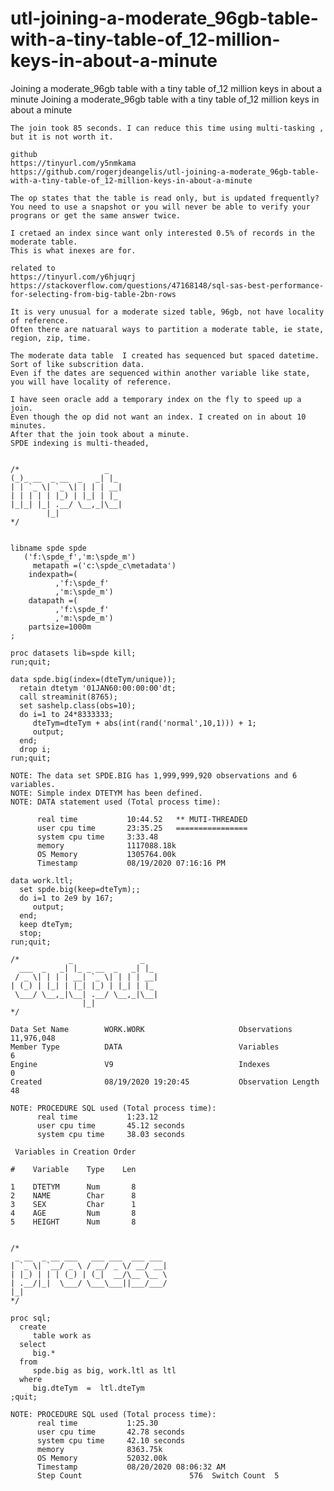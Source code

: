 # utl-joining-a-moderate_96gb-table-with-a-tiny-table-of_12-million-keys-in-about-a-minute
Joining a moderate_96gb table with a tiny table of_12 million keys in about a minute 
    Joining a moderate_96gb table with a tiny table of_12 million keys in about a minute                                                
                                                                                                                                        
    The join took 85 seconds. I can reduce this time using multi-tasking , but it is not worth it.                                      
                                                                                                                                        
    github                                                                                                                              
    https://tinyurl.com/y5nmkama                                                                                                        
    https://github.com/rogerjdeangelis/utl-joining-a-moderate_96gb-table-with-a-tiny-table-of_12-million-keys-in-about-a-minute         
                                                                                                                                        
    The op states that the table is read only, but is updated frequently?                                                               
    You need to use a snapshot or you will never be able to verify your prograns or get the same answer twice.                          
                                                                                                                                        
    I cretaed an index since want only interested 0.5% of records in the moderate table.                                                
    This is what inexes are for.                                                                                                        
                                                                                                                                        
    related to                                                                                                                          
    https://tinyurl.com/y6hjuqrj                                                                                                        
    https://stackoverflow.com/questions/47168148/sql-sas-best-performance-for-selecting-from-big-table-2bn-rows                         
                                                                                                                                        
    It is very unusual for a moderate sized table, 96gb, not have locality of reference.                                                
    Often there are natuaral ways to partition a moderate table, ie state, region, zip, time.                                           
                                                                                                                                        
    The moderate data table  I created has sequenced but spaced datetime. Sort of like subscrition data.                                
    Even if the dates are sequenced within another variable like state, you will have locality of reference.                            
                                                                                                                                        
    I have seen oracle add a temporary index on the fly to speed up a join.                                                             
    Even though the op did not want an index. I created on in about 10 minutes.                                                         
    After that the join took about a minute.                                                                                            
    SPDE indexing is multi-theaded,                                                                                                     
                                                                                                                                        
                                                                                                                                        
    /*                   _                                                                                                              
    (_)_ __  _ __  _   _| |_                                                                                                            
    | | `_ \| `_ \| | | | __|                                                                                                           
    | | | | | |_) | |_| | |_                                                                                                            
    |_|_| |_| .__/ \__,_|\__|                                                                                                           
            |_|                                                                                                                         
    */                                                                                                                                  
                                                                                                                                        
                                                                                                                                        
    libname spde spde                                                                                                                   
       ('f:\spde_f','m:\spde_m')                                                                                                        
         metapath =('c:\spde_c\metadata')                                                                                               
        indexpath=(                                                                                                                     
              ,'f:\spde_f'                                                                                                              
              ,'m:\spde_m')                                                                                                             
        datapath =(                                                                                                                     
              ,'f:\spde_f'                                                                                                              
              ,'m:\spde_m')                                                                                                             
        partsize=1000m                                                                                                                  
    ;                                                                                                                                   
                                                                                                                                        
    proc datasets lib=spde kill;                                                                                                        
    run;quit;                                                                                                                           
                                                                                                                                        
    data spde.big(index=(dteTym/unique));                                                                                               
      retain dtetym '01JAN60:00:00:00'dt;                                                                                               
      call streaminit(8765);                                                                                                            
      set sashelp.class(obs=10);                                                                                                        
      do i=1 to 24*8333333;                                                                                                             
         dteTym=dteTym + abs(int(rand('normal',10,1))) + 1;                                                                             
         output;                                                                                                                        
      end;                                                                                                                              
      drop i;                                                                                                                           
    run;quit;                                                                                                                           
                                                                                                                                        
    NOTE: The data set SPDE.BIG has 1,999,999,920 observations and 6 variables.                                                         
    NOTE: Simple index DTETYM has been defined.                                                                                         
    NOTE: DATA statement used (Total process time):                                                                                     
                                                                                                                                        
          real time           10:44.52   ** MUTI-THREADED                                                                               
          user cpu time       23:35.25   ================                                                                               
          system cpu time     3:33.48                                                                                                   
          memory              1117088.18k                                                                                               
          OS Memory           1305764.00k                                                                                               
          Timestamp           08/19/2020 07:16:16 PM                                                                                    
                                                                                                                                        
    data work.ltl;                                                                                                                      
      set spde.big(keep=dteTym);;                                                                                                       
      do i=1 to 2e9 by 167;                                                                                                             
         output;                                                                                                                        
      end;                                                                                                                              
      keep dteTym;                                                                                                                      
      stop;                                                                                                                             
    run;quit;                                                                                                                           
                                                                                                                                        
    /*           _               _                                                                                                      
      ___  _   _| |_ _ __  _   _| |_                                                                                                    
     / _ \| | | | __| `_ \| | | | __|                                                                                                   
    | (_) | |_| | |_| |_) | |_| | |_                                                                                                    
     \___/ \__,_|\__| .__/ \__,_|\__|                                                                                                   
                    |_|                                                                                                                 
    */                                                                                                                                  
                                                                                                                                        
    Data Set Name        WORK.WORK                     Observations          11,976,048                                                 
    Member Type          DATA                          Variables             6                                                          
    Engine               V9                            Indexes               0                                                          
    Created              08/19/2020 19:20:45           Observation Length    48                                                         
                                                                                                                                        
    NOTE: PROCEDURE SQL used (Total process time):                                                                                      
          real time           1:23.12                                                                                                   
          user cpu time       45.12 seconds                                                                                             
          system cpu time     38.03 seconds                                                                                             
                                                                                                                                        
     Variables in Creation Order                                                                                                        
                                                                                                                                        
    #    Variable    Type    Len                                                                                                        
                                                                                                                                        
    1    DTETYM      Num       8                                                                                                        
    2    NAME        Char      8                                                                                                        
    3    SEX         Char      1                                                                                                        
    4    AGE         Num       8                                                                                                        
    5    HEIGHT      Num       8                                                                                                        
                                                                                                                                        
                                                                                                                                        
    /*                                                                                                                                  
     _ __  _ __ ___   ___ ___  ___ ___                                                                                                  
    | `_ \| `__/ _ \ / __/ _ \/ __/ __|                                                                                                 
    | |_) | | | (_) | (_|  __/\__ \__ \                                                                                                 
    | .__/|_|  \___/ \___\___||___/___/                                                                                                 
    |_|                                                                                                                                 
    */                                                                                                                                  
                                                                                                                                        
    proc sql;                                                                                                                           
      create                                                                                                                            
         table work as                                                                                                                  
      select                                                                                                                            
         big.*                                                                                                                          
      from                                                                                                                              
         spde.big as big, work.ltl as ltl                                                                                               
      where                                                                                                                             
         big.dteTym  =  ltl.dteTym                                                                                                      
    ;quit;                                                                                                                              
                                                                                                                                        
    NOTE: PROCEDURE SQL used (Total process time):                                                                                      
          real time           1:25.30                                                                                                   
          user cpu time       42.78 seconds                                                                                             
          system cpu time     42.10 seconds                                                                                             
          memory              8363.75k                                                                                                  
          OS Memory           52032.00k                                                                                                 
          Timestamp           08/20/2020 08:06:32 AM                                                                                    
          Step Count                        576  Switch Count  5                                                                        
                                                                                                                                        
                                                                                                                                        

